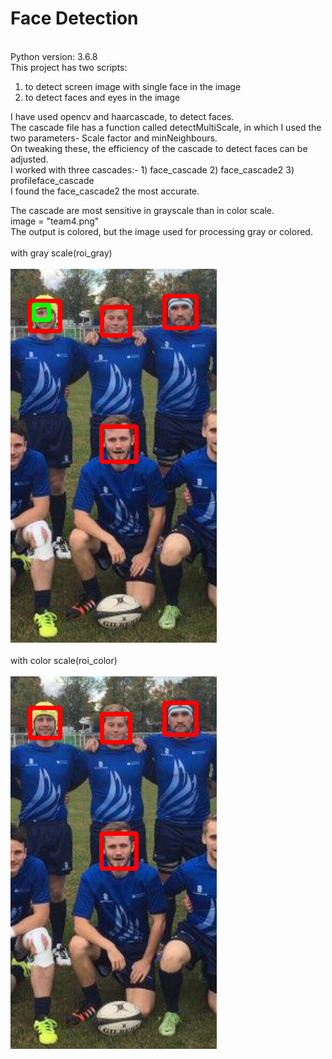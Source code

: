 # Face Detection
<br> Python version: 3.6.8
<br>This project has two scripts: 
1) to detect screen image with single face in the image 
2) to detect faces and eyes in the image

I have used opencv and haarcascade, to detect faces.
<br>The cascade file has a function called detectMultiScale, in which I used the two parameters- Scale factor and minNeighbours. 
<br>On tweaking these, the efficiency of the cascade to detect faces can be adjusted.
<br>I worked with three cascades:- 1) face_cascade 2) face_cascade2 3) profileface_cascade
<br>I found the face_cascade2 the most accurate.

The cascade are most sensitive in grayscale than in color scale.
<br>image = "team4.png"
<br>The output is colored, but the image used for processing gray or colored.
<br>
<br>with gray scale(roi_gray)
<br>
<br><img src = result/gray.PNG>
<br>
<br>with color scale(roi_color)
<br>
<br><img src = result/color.PNG>
